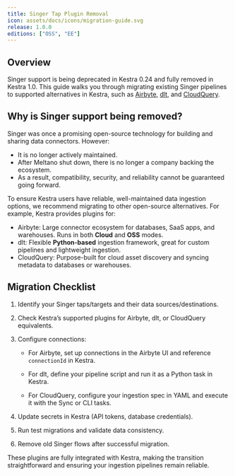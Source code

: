 ```yaml
---
title: Singer Tap Plugin Removal
icon: assets/docs/icons/migration-guide.svg
release: 1.0.0
editions: ["OSS", "EE"]
---
```


## Overview

Singer support is being deprecated in Kestra 0.24 and fully removed in Kestra 1.0. This guide walks you through migrating existing Singer pipelines to supported alternatives in Kestra, such as [Airbyte](/plugin/plugin-airbyte), [dlt](https://kestra.io/blueprints?page=1&size=24&q=dlt), and [CloudQuery](/plugin/plugin-cloudquery).

## Why is Singer support being removed?

Singer was once a promising open-source technology for building and sharing data connectors. However:

- It is no longer actively maintained.
- After Meltano shut down, there is no longer a company backing the ecosystem.
- As a result, compatibility, security, and reliability cannot be guaranteed going forward.

To ensure Kestra users have reliable, well-maintained data ingestion options, we recommend migrating to other open-source alternatives. For example, Kestra provides plugins for:
- Airbyte: Large connector ecosystem for databases, SaaS apps, and warehouses. Runs in both **Cloud** and **OSS** modes.
- dlt: Flexible **Python-based** ingestion framework, great for custom pipelines and lightweight ingestion.
- CloudQuery: Purpose-built for cloud asset discovery and syncing metadata to databases or warehouses.

## Migration Checklist

1. Identify your Singer taps/targets and their data sources/destinations.

2. Check Kestra’s supported plugins for Airbyte, dlt, or CloudQuery equivalents.

3. Configure connections:
    - For Airbyte, set up connections in the Airbyte UI and reference `connectionId` in Kestra.

    - For dlt, define your pipeline script and run it as a Python task in Kestra.

    - For CloudQuery, configure your ingestion spec in YAML and execute it with the Sync or CLI tasks.

4. Update secrets in Kestra (API tokens, database credentials).

5. Run test migrations and validate data consistency.

6. Remove old Singer flows after successful migration.

These plugins are fully integrated with Kestra, making the transition straightforward and ensuring your ingestion pipelines remain reliable.
